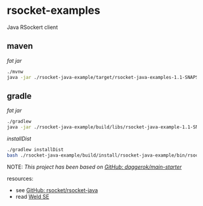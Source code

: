 # rsocket-examples
Java RSockert client

## maven

_fat jar_

```bash
./mvnw
java -jar ./rsocket-java-example/target/rsocket-java-examples-1.1-SNAPSHOT-all.jar
```

## gradle

_fat jar_

```bash
./gradlew
java -jar ./rsocket-java-example/build/libs/rsocket-java-example-1.1-SNAPSHOT-all.jar
```

_installDist_

```bash
./gradlew installDist
bash ./rsocket-java-example/build/install/rsocket-java-example/bin/rsocket-java-example
```

NOTE: _This project has been based on [GitHub: daggerok/main-starter](https://github.com/daggerok/main-starter)_

resources:

- see [GitHub: rsocket/rsocket-java](https://github.com/rsocket/rsocket-java)
- read [Weld SE](https://docs.jboss.org/weld/reference/3.1.2.Final/en-US/html_single/#weld-se)
